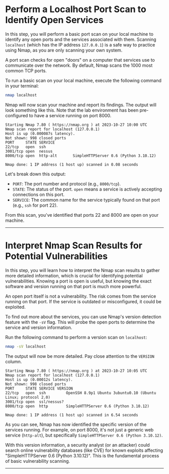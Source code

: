 # Perform a Localhost Port Scan to Identify Open Services

In this step, you will perform a basic port scan on your local machine to identify any open ports and the services associated with them. Scanning `localhost` (which has the IP address `127.0.0.1`) is a safe way to practice using Nmap, as you are only scanning your own system.

A port scan checks for open "doors" on a computer that services use to communicate over the network. By default, Nmap scans the 1000 most common TCP ports.

To run a basic scan on your local machine, execute the following command in your terminal:

```bash
nmap localhost
```

Nmap will now scan your machine and report its findings. The output will look something like this. Note that the lab environment has been pre-configured to have a service running on port 8000.

```plaintext
Starting Nmap 7.80 ( https://nmap.org ) at 2023-10-27 10:00 UTC
Nmap scan report for localhost (127.0.0.1)
Host is up (0.000087s latency).
Not shown: 998 closed ports
PORT     STATE SERVICE
22/tcp   open  ssh
3001/tcp open  nessus
8000/tcp open  http-alt       SimpleHTTPServer 0.6 (Python 3.10.12)

Nmap done: 1 IP address (1 host up) scanned in 0.08 seconds
```

Let's break down this output:

- `PORT`: The port number and protocol (e.g., `8000/tcp`).
- `STATE`: The status of the port. `open` means a service is actively accepting connections on this port.
- `SERVICE`: The common name for the service typically found on that port (e.g., `ssh` for port 22).

From this scan, you've identified that ports 22 and 8000 are open on your machine.


---
# Interpret Nmap Scan Results for Potential Vulnerabilities

In this step, you will learn how to interpret the Nmap scan results to gather more detailed information, which is crucial for identifying potential vulnerabilities. Knowing a port is open is useful, but knowing the exact software and version running on that port is much more powerful.

An open port itself is not a vulnerability. The risk comes from the service running on that port. If the service is outdated or misconfigured, it could be exploited.

To find out more about the services, you can use Nmap's version detection feature with the `-sV` flag. This will probe the open ports to determine the service and version information.

Run the following command to perform a version scan on `localhost`:

```bash
nmap -sV localhost
```

The output will now be more detailed. Pay close attention to the `VERSION` column.

```plaintext
Starting Nmap 7.80 ( https://nmap.org ) at 2023-10-27 10:05 UTC
Nmap scan report for localhost (127.0.0.1)
Host is up (0.00012s latency).
Not shown: 998 closed ports
PORT     STATE SERVICE VERSION
22/tcp   open  ssh         OpenSSH 8.9p1 Ubuntu 3ubuntu0.10 (Ubuntu Linux; protocol 2.0)
3001/tcp open  ssl/nessus?
8000/tcp open  http        SimpleHTTPServer 0.6 (Python 3.10.12)

Nmap done: 1 IP address (1 host up) scanned in 6.54 seconds
```

As you can see, Nmap has now identified the specific version of the services running. For example, on port 8000, it's not just a generic web service (`http-alt`), but specifically `SimpleHTTPServer 0.6 (Python 3.10.12)`.

With this version information, a security analyst (or an attacker) could search online vulnerability databases (like CVE) for known exploits affecting "SimpleHTTPServer 0.6 (Python 3.10.12)". This is the fundamental process of basic vulnerability scanning.


---
